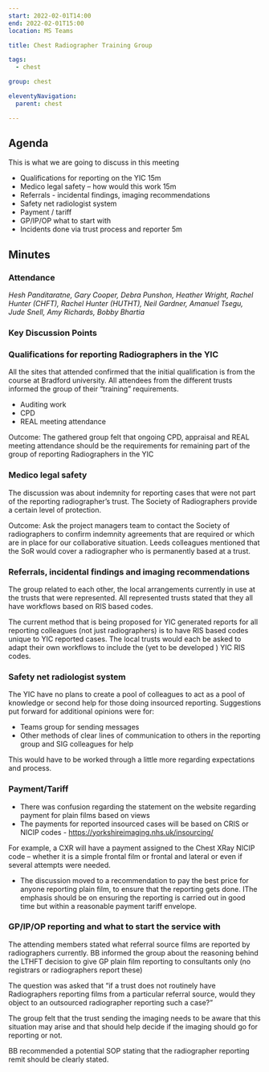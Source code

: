 ```yaml
---
start: 2022-02-01T14:00
end: 2022-02-01T15:00
location: MS Teams

title: Chest Radiographer Training Group

tags:
  - chest

group: chest

eleventyNavigation:
  parent: chest

---
```


## Agenda

This is what we are going to discuss in this meeting

* Qualifications for reporting on the YIC 15m
* Medico legal safety – how would this work 15m
* Referrals - incidental findings, imaging recommendations
* Safety net radiologist system
* Payment  / tariff
* GP/IP/OP what to start with
* Incidents done via trust process and reporter 5m


## Minutes

### Attendance
_Hesh Panditaratne, Gary Cooper, Debra Punshon, Heather Wright, Rachel Hunter (CHFT), Rachel Hunter (HUTHT), Neil Gardner, Amanuel Tsegu, Jude Snell, Amy Richards, Bobby Bhartia_
    
### Key Discussion Points
### Qualifications for reporting Radiographers in the YIC
All the sites that attended confirmed that the initial qualification is from the course at Bradford university. All attendees from the different trusts informed the group of their “training” requirements.
* Auditing work
* CPD  
* REAL meeting attendance 

Outcome: The gathered group felt that ongoing CPD, appraisal and REAL meeting attendance should be the requirements for remaining part of the group of reporting Radiographers in the YIC

### Medico legal safety
The discussion was about indemnity for reporting cases that were not part of the reporting radiographer’s trust. The Society of Radiographers provide a certain level of protection. 

Outcome: Ask the project managers team to contact the Society of radiographers to confirm indemnity agreements that are required or which are in place for our collaborative situation. Leeds colleagues mentioned that the SoR would cover a radiographer who is permanently based at a trust.

### Referrals, incidental findings and imaging recommendations
The group related to each other, the local arrangements currently in use at the trusts that were represented. All represented trusts stated that they all have workflows based on RIS based codes.

The current method that is being proposed for YIC generated reports for all reporting colleagues (not just radiographers) is to have RIS based codes unique to YIC reported cases. The local trusts would each be asked to adapt their own workflows to include the (yet to be developed ) YIC RIS codes. 

### Safety net radiologist system
The YIC have no plans to create a pool of colleagues to act as a pool of knowledge or second help for those doing insourced reporting. Suggestions put forward for additional opinions were for:
* Teams group for sending messages
* Other methods of clear lines of communication to others in the reporting group and SIG colleagues for help

This would have to be worked through a little more regarding expectations and process.

### Payment/Tariff
* There was confusion regarding the statement on the website regarding payment for plain films based on views
* The payments for reported insourced cases will be based on CRIS or NICIP codes - https://yorkshireimaging.nhs.uk/insourcing/
  
For example, a CXR will have a payment assigned to the Chest XRay NICIP code – whether it is a simple frontal film or frontal and lateral or even if several attempts were needed.
* The discussion moved to a recommendation to pay the best price for anyone reporting plain film, to ensure that the reporting gets done. IThe emphasis should be on ensuring the reporting is carried out in good time but within a reasonable payment tariff envelope.

### GP/IP/OP reporting and what to start the service with
The attending members stated what referral source films are reported by radiographers currently. BB informed the group about the reasoning behind the LTHFT decision to give GP plain film reporting to consultants only (no registrars or radiographers report these)

The question was asked that “if a trust does not routinely have Radiographers reporting films from a particular referral source, would they object to an outsourced radiographer reporting such a case?”

The group felt that the trust sending the imaging needs to be aware that this situation may arise and that should help decide if the imaging should go for reporting or not.

BB recommended a potential SOP stating that the radiographer reporting remit should be clearly stated.

